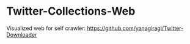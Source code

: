 # Twitter-Collections-Web
Visualized web for self crawler: https://github.com/yanagiragi/Twitter-Downloader
